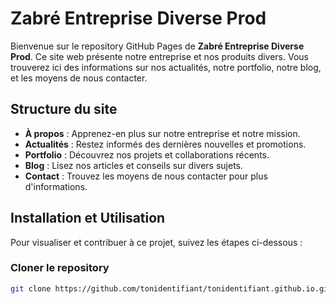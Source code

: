 # Zabré Entreprise Diverse Prod

Bienvenue sur le repository GitHub Pages de **Zabré Entreprise Diverse Prod**. Ce site web présente notre entreprise et nos produits divers. Vous trouverez ici des informations sur nos actualités, notre portfolio, notre blog, et les moyens de nous contacter.

## Structure du site

- **À propos** : Apprenez-en plus sur notre entreprise et notre mission.
- **Actualités** : Restez informés des dernières nouvelles et promotions.
- **Portfolio** : Découvrez nos projets et collaborations récents.
- **Blog** : Lisez nos articles et conseils sur divers sujets.
- **Contact** : Trouvez les moyens de nous contacter pour plus d'informations.

## Installation et Utilisation

Pour visualiser et contribuer à ce projet, suivez les étapes ci-dessous :

### Cloner le repository

```bash
git clone https://github.com/tonidentifiant/tonidentifiant.github.io.git
